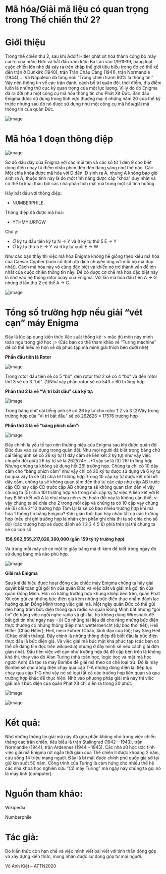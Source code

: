 # Mã hóa/Giải mã liệu có quan trọng trong Thế chiến thứ 2?

# Giới thiệu

Trong thế chiến thứ 2, sau khi Adolf Hitler phát xít hóa thành công bộ máy cai trị của nước Đức và bắt đầu xâm lược Ba Lan vào 1/9/1939, hàng loạt cuộc chiến lớn nhỏ đã xảy ra trên khắp thế giới tiêu biểu trong đó có thể kể đến trận ở Dunkirk (1940), trận Trân Châu Cảng (1941), trận Normandie (1944),… Và Napoleon đã từng nói: “Trong chiến tranh 90% là thông tin.” Vậy nên thông tin về các trận đánh, cách bố trí quân đội, thời điểm, địa điểm luôn là những thứ cực kỳ quan trọng của một lực lượng. Vì lý do đó Enigma đã ra đời như một công cụ mã hóa thông tin cho Phát Xít Đức. Ban đầu Enigma được sử dụng trong lĩnh vực thương mại ở những năm 20 của thế kỷ trước nhưng sau đó nó được sử dụng như một công cụ mã hóa/giải mã thông tin của quân Đức.

![image](https://user-images.githubusercontent.com/77542991/137595965-ad2cf6d5-6c10-4d12-ab1a-bf840df7dbe7.png)

# Mã hóa 1 đoạn thông điệp

![image](https://user-images.githubusercontent.com/77542991/137595975-eb2621ab-80c2-4d60-ad87-1e3c72581ca7.png)

Sơ đồ đấu dây của Enigma với các mũi tên và các số từ 1 đến 9 cho biết dòng điện chạy từ điểm nhấn phím đến đèn đang sáng như thế nào. Các Một chìa khóa được mã hóa với D đèn. D sinh ra A, nhưng A không bao giờ sinh ra A; thuộc tính này là do một tính năng được cấp “khóa” duy nhất và có thể bị khai thác bởi các nhà phân tích mật mã trong một số tình huống.

Hãy bắt đầu với thông điệp: 
+ NUMBERPHILE

Thông điệp đã được mã hóa:
+ YTHMYIURFGW

Chú ý:
+ Ở ký tự đầu tiên ký tự N -> Y và ở ký tự thứ 5 E -> Y
+ Ở ký tự thứ 5 E -> Y và ở ký tự cuối E -> W	

Như các bạn thấy thì việc mã hóa Enigma không hề giống theo kiểu mã hóa của Caesar Cypher (luôn cố định độ dịch chuyển ứng với mỗi bộ mã duy nhất). Cách mã hóa này vô cùng đặc biệt và khiến nó trở thành vấn đề lớn nhất của cuộc chiên thông tin này.
Để có được cơ chế mã hóa đặc biệt này là nhờ vào hệ thông rotor xoay của Enigma. Với lần mã hóa đầu tiên A -> G nhưng ở lần thứ 2 có thể A -> C.

![image](https://user-images.githubusercontent.com/77542991/137596020-54e4ee74-5fbc-4da8-996d-6dd222472c08.png)

# Tổng số trường hợp nếu giải “vét cạn” máy Enigma

Đây là lúc áp dụng kiến thức Xác suất thống kê :> mặc dù môn này mình toàn ngủ trong giờ học ;> (Các bạn có thể tham khảo về “Turing machine” để có thể hiểu rõ hơn về độ phức tạp mà mình giải thích bên dưới nhé) 

**Phần đầu tiên là Rotor**

![image](https://user-images.githubusercontent.com/77542991/137596030-81fa4135-9205-473f-bec6-93a2ec501d79.png)

Trong rotor đầu tiên sẽ có 5 “bộ”, đến rotor thứ 2 sẽ có 4 “bộ” và đến rotor  thứ 3 sẽ có 3 “bộ”.
(1)Như vậy phần rotor sẽ có 5*4*3 = 60 trường hợp

**Phần thứ 2 là về “Vị trí bắt đầu” của ký tự:** 

![image](https://user-images.githubusercontent.com/77542991/137596097-8330f736-a5d4-4021-b029-607807421985.png)

Trong bảng chữ cái tiếng anh sẽ có 26 ký tự cho rotor 1 2 và 3
(2)Vậy trong trường hợp của “Vị trí bắt đầu” sẽ có 26*26*26 = 17576 trường hợp

**Phần thứ 3 là về “bảng phích cắm”:**

![image](https://user-images.githubusercontent.com/77542991/137596208-be017f0e-774b-4f82-abb6-d66db9653cdc.png)

Đây chính là yếu tố tạo nên thương hiệu của Enigma sau khi được quân đội Đức đưa vào sử dụng trong quân đội. Như mọi người đã biết trong bảng chữ cái tiếng anh sẽ có 26 ký tự (1 dây cắm sẽ liên kết 2 ký tự) như vậy việc chuyển đổi giữa 26 ký tự sẽ là 26*25*24*…*1 vậy se là (3) 26! trường hợp
Nhưng chúng ta không sử dụng hết 26! trường hợp. Chúng ta chỉ có 10 dây cắm cho “bảng phích cắm” như vậy chỉ có 20 ký tự được sử dụng và 6 ký tự bỏ qua vậy ta sẽ (4) chia 6! trường hợp
Trong 10 cặp ký tự được kết nối bởi dây cắm, chúng ta sẽ không quan tâm đến thứ tự các cặp như cặp AB trước cặp CD hay cặp CD trước cặp AB chúng ta sẽ không quan tâm đến vì vậy chúng ta (5) chia 10! trường hợp
Và trong mỗi cặp ký tự việc A liên kết với B hay B liên kết với A là như nhau nên việc hoán đổi này là không cần thiết vì vậy chúng ta sẽ chia cho 2 trong mỗi cặp và chúng ta có 10 cặp vạy chúng sẽ (6) chia 2^10 trường hợp
Tóm lại là sẽ có bao nhiêu trường hợp khi mã hóa 1 thông tin bằng Enigma?
Đơn giản thôi bạn hãy nhân tất cả các trường hợp (nếu chỉ ghi trường hợp là nhân còn phần ghi chia thì ta sẽ chia cho số đó) (các trường hợp sẽ được đánh số 1 2 3 4 5 6) phía trên lại thì chúng ta sẽ có con số: 

**158,962,555,217,826,360,000 (gần 159 tỷ tỷ trường hợp)**

Và trong mỗi máy sẽ có một tờ giấy bảng mã đi kèm để biết trong ngày đó sử dụng bảng mã nào phù hợp.

![image](https://user-images.githubusercontent.com/77542991/137596218-9516ddcf-085d-419f-ad14-e7f920d1a41b.png)

**Giải mã Enigma**

Sau khi đã hiểu được hoạt động của chiếc máy Enigma chúng ta hãy giải quyết bài toán gửi gói tin của quân Đức và việc bắt và giải mã gói tin của quân Đồng Minh.
Hơn số lượng trường hợp khủng khiếp bên trên, quân Phát Xít còn gửi cả những bức điện giả kèm những bức điện thực nhầm đánh lạc hướng quân Đồng Minh trong việc giải mã. Một ngày quân Đức có thể gửi đến hàng trăm bức điện thông qua radio và quân Đồng Minh bắt những “gói tin” đó bằng việc ngồi nghe radio và ghi lại, họ không dùng Wireshark để bắt gói tin như ngày nay =)))
Có những tài liệu đã cho rằng những bức điện thực thường có những thông điệp như: wetterbericht (dự báo thời tiết); Heil Hitler (Chào Hitler); Heil, mein Fuhrer (Chào, lãnh đạo của tôi); hay Sieg Heil (Chào chiến thắng). Đây chính là những thông điệp để biết đâu là bức điện thực đâu là bức điện giả.
Và việc giải mã bức mật khá phức tạp (các bạn có thể dễ dàng tìm đọc trên wikipedia) nhưng ở đây mình sẽ nêu cách giải đơn giản nhất. Đầu tiên việc vét cạn như trường hợp đã đề cập bên trên là không khả thi, thay vào đó Alan Turing (nhà toán học, logic học và mật mã học người Anh) đã tạo ra máy Bombe để giải mã theo cơ chế loại trừ. Đó là máy Bombe sẽ cho dòng điện chạy qua cặp T-A nhưng dòng điện lại tiếp tục chạy qua cặp T-G như vậy nó sẽ loại tất cả các trường hợp liên quan và qua trường hợp khác để thực hiện. Nhờ vào phương pháp giải mã này thì việc giải mã 1 bức điện của quân Phát Xít chỉ diễn ra trong 20 phút.

![image](https://user-images.githubusercontent.com/77542991/137596159-27c5c43b-6ed9-484c-99e3-76c3282b2a9a.png)

![image](https://user-images.githubusercontent.com/77542991/137596163-a390ca26-5cb0-49ea-9770-427e64c39154.png)
 
# Kết quả:

Nhờ những thông tin giải mã này đã góp phần không nhỏ trong việc chiến thắng các trận chiến, tiêu biểu là trận Stalingrad (1942 – 1943), trận Normandie (1944), trận Ardennes (1944 – 1945). Các nhà sử học ước tính việc giải mã Enigma rút ngắn thời gian của Thế chiến II được khoảng 2 năm, cứu sống 14 triệu mạng người. Đây là bí mật được chính phủ quốc gia sở tại giữ kín suốt 50 năm. Công trình của Turing là cảm hứng cho nhiều thế hệ các nhà khoa học nghiên cứu “Cỗ máy Turing” mà ngày nay chúng ta gọi nó là máy tính (computer).

# Nguồn tham khảo:
Wikipedia

Numberphile

# Tác giả:

Do kiến thức còn hạn chế và việc mình viết bài viết với tinh thần đóng góp và xây dựng kiến thức, mong nhận được sự đóng góp từ mọi người. 

Võ Anh Kiệt – ATTN2020
